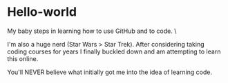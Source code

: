 # Hello-world
My baby steps in learning how to use GitHub and to code.  \

I'm also a huge nerd (Star Wars > Star Trek).  After considering taking coding courses for years
I finally buckled down and am attempting to learn this online.

You'll NEVER believe what initially got me into the idea of learning code.

